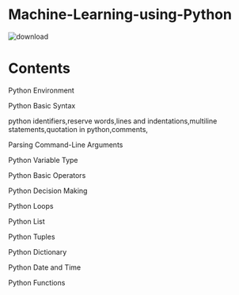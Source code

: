 # Machine-Learning-using-Python
![download](https://user-images.githubusercontent.com/29937202/41247261-168dbfe2-6dcb-11e8-8f59-34c4e325a8a2.jpg)
# Contents

Python Environment

Python Basic Syntax

python identifiers,reserve words,lines and indentations,multiline statements,quotation in python,comments,

Parsing Command-Line Arguments

Python Variable Type

Python Basic Operators

Python Decision Making

Python Loops

Python List

Python Tuples

Python Dictionary

Python Date and Time

Python Functions

